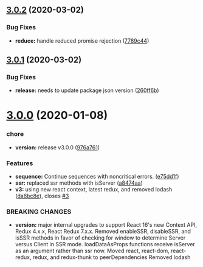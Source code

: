 ## [3.0.2](https://github.com/americanexpress/iguazu/compare/v3.0.1...v3.0.2) (2020-03-02)


### Bug Fixes

* **reduce:** handle reduced promise rejection ([7789c44](https://github.com/americanexpress/iguazu/commit/7789c44bcdbe76dbc337f1420a6374b9c90b8d77))

## [3.0.1](https://github.com/americanexpress/iguazu/compare/v3.0.0...v3.0.1) (2020-03-02)


### Bug Fixes

* **release:** needs to update package json version ([260ff6b](https://github.com/americanexpress/iguazu/commit/260ff6bc1e8cd555d77d059771a9971f331e4eab))

# [3.0.0](https://github.com/americanexpress/iguazu/compare/v2.5.2...v3.0.0) (2020-01-08)


### chore

* **version:** release v3.0.0 ([976a761](https://github.com/americanexpress/iguazu/commit/976a761cf124d001d688644bffdea5be109be768))


### Features

* **sequence:** Continue sequences with noncritical errors. ([e75dd1f](https://github.com/americanexpress/iguazu/commit/e75dd1fe032ad842312381d26da132ec28e7d37d))
* **ssr:** replaced ssr methods with isServer ([a8474aa](https://github.com/americanexpress/iguazu/commit/a8474aaa224a317cd008f940759cd8f7020cc86b))
* **v3:** using new react context, latest redux, and removed lodash ([da6bc8e](https://github.com/americanexpress/iguazu/commit/da6bc8e50a59229d257d659ab3d22cb001e395a6)), closes [#3](https://github.com/americanexpress/iguazu/issues/3)


### BREAKING CHANGES

* **version:** major internal upgrades to support React 16's new Context API, Redux 4.x.x, React Redux 7.x.x.
Removed enableSSR, disableSSR, and isSSR methods in favor of checking for window to determine Server versus Client in SSR mode.
loadDataAsProps functions receive isServer as an argument rather than ssr now.
Moved react, react-dom, react-redux, redux, and redux-thunk to peerDependencies
Removed lodash
